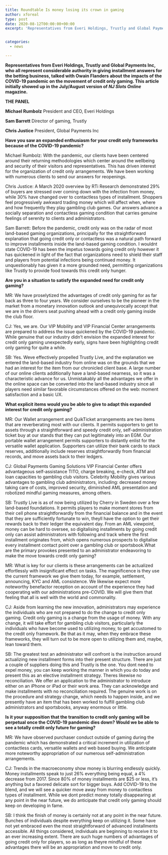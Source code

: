 ```yaml
---
title: Roundtable Is money losing its crown in gaming
author: xforeal 
type: post
date: 2020-08-12T00:00:00+00:00
excerpt: 'Representatives from Everi Holdings, Trustly and Global Payments Inc, who all represent considerable authority in giving installment answers for the betting business, talked with Owain Flanders about the impacts of the COVID-19 pandemic on the movement of credit only gaming '


categories:
  - news

---
```

**Representatives from Everi Holdings, Trustly and Global Payments Inc, who all represent considerable authority in giving installment answers for the betting business, talked with Owain Flanders about the impacts of the COVID-19 pandemic on the movement of credit only gaming. This article initially showed up in the July/August version of _NJ Slots Online_ magazine.** 

**THE PANEL** 

**Michael Rumbolz** President and CEO, Everi Holdings 

**Sam Barrett** Director of gaming, Trustly 

**Chris Justice** President, Global Payments Inc 

**Have you saw an expanded enthusiasm for your credit only frameworks because of the COVID-19 pandemic?** 

Michael Rumbolz: With the pandemic, our clients have been centered around their returning methodologies which center around the wellbeing and security of their visitors and representatives. This has driven interest for the organization of credit only arrangements. We have been working with numerous clients to send our answers for reopenings. 

Chris Justice: A March 2020 overview by RTi Research demonstrated 29&percnt; of buyers are stressed over coming down with the infection from money, while 30&percnt; have changed over to contactless types of installment. Shoppers feel progressively awkward trading money which will affect when, where and how frequently they play gambling club games. Our answers advance a socially separation and contactless gaming condition that carries genuine feelings of serenity to clients and administrators. 

Sam Barrett: Before the pandemic, credit only was on the radar of most land-based gaming organizations, principally for the straightforward explanation that going credit only or contactless was a natural path forward to improve installments inside the land-based gaming condition. I wouldnt state COVID-19 has been the impetus towards going credit only however it has quickened in light of the fact that organizations need to shield their staff and players from potential infections being continued money. It unquestionably has given it a more grounded need, permitting organizations like Trustly to provide food towards this credit only hunger. 

**Are you in a situation to satisfy the expanded need for credit only gaming?** 

MR: We have proselytized the advantages of credit only gaming for as far back as three to four years. We consider ourselves to be the pioneer in the market from a monetary innovation outlook and unequivocally accept that we are in the drivers seat pushing ahead with a credit only gaming inside the club floor. 

CJ: Yes, we are. Our VIP Mobility and VIP Financial Center arrangements are prepared to address the issue quickened by the COVID-19 pandemic. While genuine that our industry didn&#8217;t envision the expanded interest for credit only gaming unexpectedly early, signs have been highlighting credit only gaming for quite a while. 

SB: Yes. Weve effectively propelled Trustly Live, and the explanation we entered the land-based industry from online was on the grounds that we had an interest for the item from our chronicled client base. A large number of our online clients additionally have a land-based nearness, so it was a characteristic advance for us. Unmistakably all the advantages we offer in the online space can be converted into the land-based industry since all players need similar favorable circumstances offered on the web: moment satisfaction and a basic UX. 

**What explicit items would you be able to give to adapt this expanded interest for credit only gaming?** 

MR: Our Wallet arrangement and QuikTicket arrangements are two items that are reverberating most with our clients. It permits supporters to get to assets through a straightforward and speedy credit only, self-administration ticket buy at our stands that they can put legitimately into an EGM. Our portable wallet arrangement permits supporters to distantly enlist for the versatile wallet application. Supporters can utilize their bank cards to stack reserves, additionally include reserves straightforwardly from financial records, and move assets back to their ledgers. 

CJ: Global Payments Gaming Solutions VIP Financial Center offers advantageous self-assistance TITO, charge breaking, e-check, ATM and loan capacities to gambling club visitors. Celebrity Mobility gives various advantages to gambling club administrators, including: decreased money taking care of costs, improved security, diminished AML presentation and robotized mindful gaming measures, among others. 

SB: Trustly Live is as of now being utilized by Cherry in Sweden over a few land-based foundations. It permits players to make moment stores from their cell phone straightforwardly from the financial balance and in the event that they are sufficiently fortunate to win, theyll have the option to get their rewards back to their ledger the equivalent day. From an AML viewpoint, money can be hard to oversee, so digitalising installments by going credit only can assist administrators with following and track where the first installment originates from, which opens numerous prospects to digitalise every installment contact point over a gambling club or sportsbook.What are the primary provokes presented to an administrator endeavoring to make the move towards credit only gaming? 

MR: What is key for our clients is these arrangements can be actualized effortlessly with insignificant effect on tasks. The magnificence is they use the current framework we give them today, for example, settlement, announcing, KYC and AML consistence. We likewise expect more noteworthy benefactor reception on account of the experience they had cooperating with our administrations pre-COVID. We will give them that feeling that all is well with the world and commonality. 

CJ: Aside from learning the new innovation, administrators may experience the individuals who are not prepared to do the change to credit only gaming. Credit only gaming is a change from the usage of money. With any change, it will take effort for gambling club visitors, particularly the individuals who have become used to utilizing money, to get accustomed to the credit only framework. Be that as it may, when they embrace these frameworks, they will turn out to be more open to utilizing them and, maybe, lean toward them. 

SB: The greatest test an administrator will confront is the instruction around actualizing new installment forms into their present structure. There are just a couple of suppliers doing this and Trustly is the one. You dont need to expel money, you can keep working the manner in which you do today and present this as an elective installment strategy. Theres likewise no reconciliation. We offer an application to the administrator to introduce either on an iPhone or iPad or their work area. They can acknowledge and make installments with no reconciliation required. The genuine work is on the procedure and strategy change, which needs to happen inside, and we presently have an item that has been worked to fulfill gambling club administrators and sportsbooks, anyway enormous or little. 

**Is it your supposition that the transition to credit only gaming will be perpetual once the COVID-19 pandemic dies down? Would we be able to see a totally credit only future for gaming?** 

MR: We have observed purchaser conduct outside of gaming during the pandemic which has demonstrated a critical increment in utilization of contactless cards, versatile wallets and web based buying. We anticipate more noteworthy appropriation of our numerous self-administration arrangements. 

CJ: Trends in the macroeconomy show money is blurring endlessly quickly. Money installments speak to just 26&percnt; everything being equal, a 4&percnt; decrease from 2017. Since 80&percnt; of money installments are $25 or less, it&#8217;s anything but a favored delicate sort for bigger buys. Add COVID-19 to the blend, and we will see a quicker move away from money to contactless types of installment. While we dont predict money totally disappearing at any point in the near future, we do anticipate that credit only gaming should keep on developing in fame. 

SB: I think the finish of money is certainly not at any point in the near future. Bunches of individuals despite everything keep on utilizing it. Some have not yet embraced even the most straightforward of advanced installments accessible. All things considered, individuals are beginning to receive it to an ever increasing extent. There are such huge numbers of advantages of going credit only for players, so as long as theyre mindful of these advantages there will be an appropriation and move to credit only.